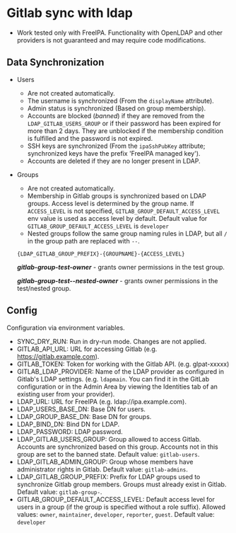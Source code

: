 # Gitlab sync with ldap

- Work tested only with FreeIPA.
Functionality with OpenLDAP and other providers is not guaranteed and may require code modifications.

## Data Synchronization

- Users
  - Are not created automatically.
  - The username is synchronized (From the `displayName` attribute).
  - Admin status is synchronized (Based on group membership).
  - Accounts are blocked (*banned*) if they are removed from the `LDAP_GITLAB_USERS_GROUP` or if their password has been expired for more than 2 days. They are unblocked if the membership condition is fulfilled and the password is not expired.
  - SSH keys are synchronized (From the `ipaSshPubKey` attribute; synchronized keys have the prefix 'FreeIPA managed key').
  - Accounts are deleted if they are no longer present in LDAP.
- Groups
  - Are not created automatically.
  - Membership in Gitlab groups is synchronized based on LDAP groups. Access level is determined by the group name. If `ACCESS_LEVEL` is not specified, `GITLAB_GROUP_DEFAULT_ACCESS_LEVEL` env value is used as access level by default. Default value for `GITLAB_GROUP_DEFAULT_ACCESS_LEVEL` is `developer`
  - Nested groups follow the same group naming rules in LDAP, but all `/` in the group path are replaced with `--`.
  
  ```text
  {LDAP_GITLAB_GROUP_PREFIX}-{GROUPNAME}-{ACCESS_LEVEL}
  ```

  ***gitlab-group-test-owner*** - grants owner permissions in the test group.

  ***gitlab-group-test--nested-owner*** - grants owner permissions in the test/nested group.

## Config

Configuration via environment variables.

- SYNC_DRY_RUN: Run in dry-run mode. Changes are not applied.
- GITLAB_API_URL: URL for accessing Gitlab (e.g. <https://gitlab.example.com>).
- GITLAB_TOKEN: Token for working with the Gitlab API. (e.g. glpat-xxxxx)
- GITLAB_LDAP_PROVIDER: Name of the LDAP provider as configured in Gitlab's LDAP settings.
(e.g. `ldapmain`. You can find it in the GitLab configuration or in the Admin Area by viewing the Identities tab of an existing user from your provider).
- LDAP_URL: URL for FreeIPA (e.g. ldap://ipa.example.com).
- LDAP_USERS_BASE_DN: Base DN for users.
- LDAP_GROUP_BASE_DN: Base DN for groups.
- LDAP_BIND_DN: Bind DN for LDAP.
- LDAP_PASSWORD: LDAP password.
- LDAP_GITLAB_USERS_GROUP: Group allowed to access Gitlab. Accounts are synchronized based on this group. Accounts not in this group are set to the banned state. Default value: `gitlab-users`.
- LDAP_GITLAB_ADMIN_GROUP: Group whose members have administrator rights in Gitlab. Default value: `gitlab-admins`.
- LDAP_GITLAB_GROUP_PREFIX: Prefix for LDAP groups used to synchronize Gitlab group members. Groups must already exist in Gitlab. Default value: `gitlab-group-`.
- GITLAB_GROUP_DEFAULT_ACCESS_LEVEL: Default access level for users in a group (if the group is specified without a role suffix). Allowed values: `owner`, `maintainer`, `developer`, `reporter`, `guest`. Default value: `developer`
